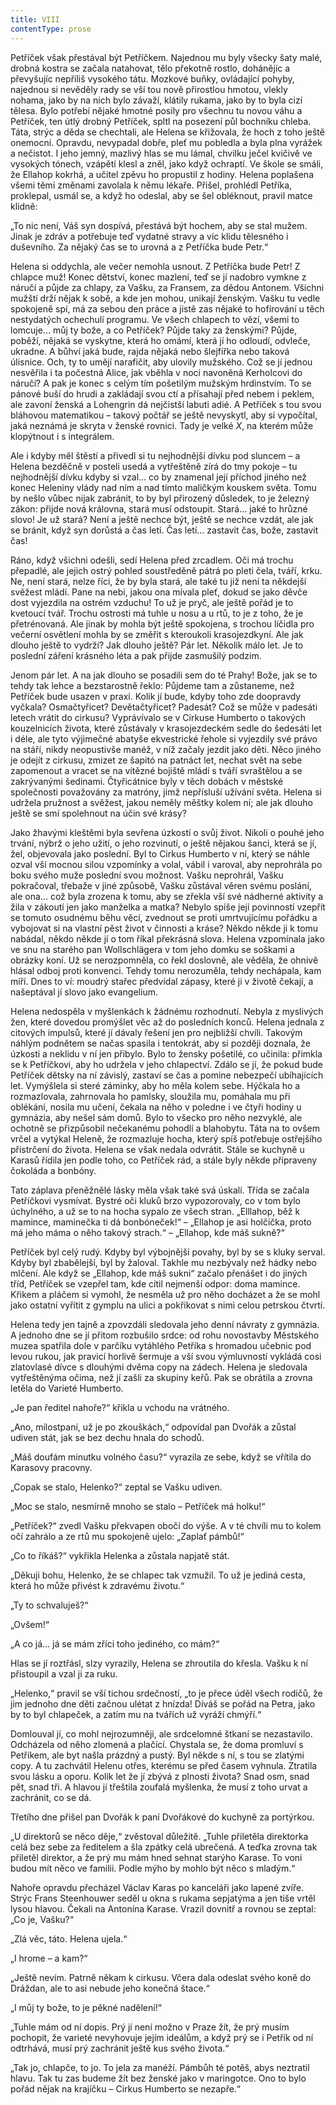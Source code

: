 ```yaml
---
title: VIII
contentType: prose
---
```


  

Petříček však přestával být Petříčkem. Najednou mu byly všecky šaty malé, drobná kostra se začala natahovat, tělo překotně rostlo, dohánějíc a převyšujíc nepříliš vysokého tátu. Mozkové buňky, ovládající pohyby, najednou si nevěděly rady se vší tou nově přirostlou hmotou, vlekly nohama, jako by na nich bylo závaží, klátily rukama, jako by to byla cizí tělesa. Bylo potřebí nějaké hmotné posily pro všechnu tu novou váhu a Petříček, ten útlý drobný Petříček, spltl na posezení půl bochníku chleba. Táta, strýc a děda se chechtali, ale Helena se křižovala, že hoch z toho ještě onemocní. Opravdu, nevypadal dobře, pleť mu pobledla a byla plna vyrážek a nečistot. I jeho jemný, mazlivý hlas se mu lámal, chvilku ječel kvičivě ve vysokých tónech, vzápětí klesl a zněl, jako když ochraptí. Ve škole se smáli, že Ellahop kokrhá, a učitel zpěvu ho propustil z hodiny. Helena poplašena všemi těmi změnami zavolala k němu lékaře. Přišel, prohlédl Petříka, proklepal, usmál se, a když ho odeslal, aby se šel obléknout, pravil matce klidně:

„To nic není, Váš syn dospívá, přestává být hochem, aby se stal mužem. Jinak je zdráv a potřebuje teď vydatné stravy a víc klidu tělesného i duševního. Za nějaký čas se to urovná a z Petříčka bude Petr.“

Helena si oddychla, ale večer nemohla usnout. Z Petříčka bude Petr! Z chlapce muž! Konec dětství, konec mazlení, teď se jí nadobro vymkne z náručí a půjde za chlapy, za Vašku, za Fransem, za dědou Antonem. Všichni mužští drží nějak k sobě, a kde jen mohou, unikají ženským. Vašku tu vedle spokojeně spí, má za sebou den práce a jistě zas nějaké to hofírování u těch nestydatých ochechulí programu. Ve všech chlapech to vězí, všemi to lomcuje… můj ty bože, a co Petříček? Půjde taky za ženskými? Půjde, poběží, nějaká se vyskytne, která ho omámí, která jí ho odloudí, odvleče, ukradne. A bůhví jaká bude, rajda nějaká nebo šlejfířka nebo taková úlisnice. Och, ty to umějí narafičit, aby ulovily mužského. Což se jí jednou nesvěřila i ta počestná Alice, jak vběhla v noci navoněná Kerholcovi do náručí? A pak je konec s celým tím pošetilým mužským hrdinstvím. To se pánové buší do hrudi a zakládají svou ctí a přísahají před nebem i peklem, ale zavoní ženská a Lohengrin dá nejčistší labuti adié. A Petříček s tou svou bláhovou matematikou – takový počtář se ještě nevyskytl, aby si vypočítal, jaká neznámá je skryta v ženské rovnici. Tady je velké _X_, na kterém může klopýtnout i s integrálem.

Ale i kdyby měl štěstí a přivedl si tu nejhodnější dívku pod sluncem – a Helena bezděčně v posteli usedá a vytřeštěně zírá do tmy pokoje – tu nejhodnější dívku kdyby si vzal… co by znamenal její příchod jiného než konec Heleniny vlády nad ním a nad tímto maličkým kouskem světa. Tomu by nešlo vůbec nijak zabránit, to by byl přirozený důsledek, to je železný zákon: přijde nová královna, stará musí odstoupit. Stará… jaké to hrůzné slovo! Je už stará? Není a ještě nechce být, ještě se nechce vzdát, ale jak se bránit, když syn dorůstá a čas letí. Čas letí… zastavit čas, bože, zastavit čas!

Ráno, když všichni odešli, sedí Helena před zrcadlem. Oči má trochu přepadlé, ale jejich ostrý pohled soustředěně pátrá po pleti čela, tváří, krku. Ne, není stará, nelze říci, že by byla stará, ale také tu již není ta někdejší svěžest mládí. Pane na nebi, jakou ona mívala pleť, dokud se jako děvče dost vyjezdila na ostrém vzduchu! To už je pryč, ale ještě pořád je to kvetoucí tvář. Trochu ostrosti má tuhle u nosu a u rtů, to je z toho, že je přetrénovaná. Ale jinak by mohla být ještě spokojena, s trochou líčidla pro večerní osvětlení mohla by se změřit s kteroukoli krasojezdkyní. Ale jak dlouho ještě to vydrží? Jak dlouho ještě? Pár let. Několik málo let. Je to poslední záření krásného léta a pak přijde zasmušilý podzim.

Jenom pár let. A na jak dlouho se posadili sem do té Prahy! Bože, jak se to tehdy tak lehce a bezstarostně řeklo: Půjdeme tam a zůstaneme, než Petříček bude usazen v praxi. Kolik jí bude, kdyby toho zde doopravdy vyčkala? Osmačtyřicet? Devětačtyřicet? Padesát? Což se může v padesáti letech vrátit do cirkusu? Vyprávívalo se v Cirkuse Humberto o takových kouzelnicích života, které zůstávaly v krasojezdeckém sedle do šedesáti let i déle, ale tyto výjimečné abatyše ekvestrické řehole si vyjezdily své právo na stáří, nikdy neopustivše manéž, v níž začaly jezdit jako děti. Něco jiného je odejít z cirkusu, zmizet ze šapitó na patnáct let, nechat svět na sebe zapomenout a vracet se na vítězné bojiště mládí s tváří svraštělou a se zakrývanými šedinami. Čtyřicátnice byly v těch dobách v městské společnosti považovány za matróny, jimž nepřísluší užívání světa. Helena si udržela pružnost a svěžest, jakou neměly měštky kolem ní; ale jak dlouho ještě se smí spolehnout na účin své krásy?

Jako žhavými kleštěmi byla sevřena úzkostí o svůj život. Nikoli o pouhé jeho trvání, nýbrž o jeho užití, o jeho rozvinutí, o ještě nějakou šanci, která se jí, žel, objevovala jako poslední. Byl to Cirkus Humberto v ní, který se náhle ozval vší mocnou silou vzpomínky a volal, vábil i varoval, aby neprohrála po boku svého muže poslední svou možnost. Vašku neprohrál, Vašku pokračoval, třebaže v jiné způsobě, Vašku zůstával věren svému poslání, ale ona… což byla zrozena k tomu, aby se zřekla vší své nádherné aktivity a žila v zákoutí jen jako manželka a matka? Nebylo spíše její povinností vzepřít se tomuto osudnému běhu věcí, zvednout se proti umrtvujícímu pořádku a vybojovat si na vlastní pěst život v činnosti a kráse? Někdo někde ji k tomu nabádal, někdo někde jí o tom říkal překrásná slova. Helena vzpomínala jako ve snu na starého pan Wollschlӓgera v tom jeho domku se soškami a obrázky koní. Už se nerozpomněla, co řekl doslovně, ale věděla, že ohnivě hlásal odboj proti konvenci. Tehdy tomu nerozuměla, tehdy nechápala, kam míří. Dnes to ví: moudrý stařec předvídal zápasy, které ji v životě čekají, a našeptával jí slovo jako evangelium.

Helena nedospěla v myšlenkách k žádnému rozhodnutí. Nebyla z myslivých žen, které dovedou promýšlet věc až do posledních konců. Helena jednala z citových impulsů, které jí dávaly řešení jen pro nejbližší chvíli. Takovým náhlým podnětem se načas spasila i tentokrát, aby si později doznala, že úzkosti a neklidu v ní jen přibylo. Bylo to žensky pošetilé, co učinila: přimkla se k Petříčkovi, aby ho udržela v jeho chlapectví. Zdálo se jí, že pokud bude Petříček dětsky na ní závislý, zastaví se čas a pomine nebezpečí ubíhajících let. Vymýšlela si steré záminky, aby ho měla kolem sebe. Hýčkala ho a rozmazlovala, zahrnovala ho pamlsky, sloužila mu, pomáhala mu při oblékání, nosila mu učení, čekala na něho v poledne i ve čtyři hodiny u gymnázia, aby nešel sám domů. Bylo to všecko pro něho nezvyklé, ale ochotně se přizpůsobil nečekanému pohodlí a blahobytu. Táta na to ovšem vrčel a vytýkal Heleně, že rozmazluje hocha, který spíš potřebuje ostřejšího přistrčení do života. Helena se však nedala odvrátit. Stále se kuchyně u Karasů řídila jen podle toho, co Petříček rád, a stále byly někde připraveny čokoláda a bonbóny.

Tato záplava přeněžnělé lásky měla však také svá úskalí. Třída se začala Petříčkovi vysmívat. Bystré oči kluků brzo vypozorovaly, co v tom bylo úchylného, a už se to na hocha sypalo ze všech stran. „Elllahop, běž k mamince, maminečka ti dá bonbóneček!“ – „Ellahop je asi holčička, proto má jeho máma o něho takový strach.“ – „Ellahop, kde máš sukně?“

Petříček byl celý rudý. Kdyby byl výbojnější povahy, byl by se s kluky serval. Kdyby byl zbabělejší, byl by žaloval. Takhle mu nezbývaly než hádky nebo mlčení. Ale když se „Ellahop, kde máš sukni“ začalo přenášet i do jiných tříd, Petříček se vzepřel tam, kde cítil nejmenší odpor: doma mamince. Křikem a pláčem si vymohl, že nesměla už pro něho docházet a že se mohl jako ostatní vyřítit z gymplu na ulici a pokřikovat s nimi celou petrskou čtvrtí.

Helena tedy jen tajně a zpovzdáli sledovala jeho denní návraty z gymnázia. A jednoho dne se jí přitom rozbušilo srdce: od rohu novostavby Městského muzea spatřila dole v parčíku vytáhlého Petříka s hromadou učebnic pod levou rukou, jak pravicí horlivě šermuje a vší svou výmluvností vykládá cosi zlatovlasé dívce s dlouhými dvěma copy na zádech. Helena je sledovala vytřeštěnýma očima, než jí zašli za skupiny keřů. Pak se obrátila a zrovna letěla do Varieté Humberto.

„Je pan ředitel nahoře?“ křikla u vchodu na vrátného.

„Ano, milostpaní, už je po zkouškách,“ odpovídal pan Dvořák a zůstal udiven stát, jak se bez dechu hnala do schodů.

„Máš doufám minutku volného času?“ vyrazila ze sebe, když se vřítila do Karasovy pracovny.

„Copak se stalo, Helenko?“ zeptal se Vašku udiven.

„Moc se stalo, nesmírně mnoho se stalo – Petříček má holku!“

„Petříček?“ zvedl Vašku překvapen obočí do výše. A v té chvíli mu to kolem očí zahrálo a ze rtů mu spokojeně ujelo: „Zaplať pámbů!“

„Co to říkáš?“ vykřikla Helenka a zůstala napjatě stát.

„Děkuji bohu, Helenko, že se chlapec tak vzmužil. To už je jediná cesta, která ho může přivést k zdravému životu.“

„Ty to schvaluješ?“

„Ovšem!“

„A co já… já se mám zříci toho jediného, co mám?“

Hlas se jí roztřásl, slzy vyrazily, Helena se zhroutila do křesla. Vašku k ní přistoupil a vzal ji za ruku.

„Helenko,“ pravil se vší tichou srdečností, „to je přece úděl všech rodičů, že jim jednoho dne děti začnou ulétat z hnízda! Díváš se pořád na Petra, jako by to byl chlapeček, a zatím mu na tvářích už vyráží chmýří.“

Domlouval jí, co mohl nejrozumněji, ale srdcelomné štkaní se nezastavilo. Odcházela od něho zlomená a plačící. Chystala se, že doma promluví s Petříkem, ale byt našla prázdný a pustý. Byl někde s ní, s tou se zlatými copy. A tu zachvátil Helenu otřes, kterému se před časem vyhnula. Ztratila svou lásku a oporu. Kolik let že jí zbývá z plnosti života? Snad osm, snad pět, snad tři. A hlavou jí třeštila zoufalá myšlenka, že musí z toho urvat a zachránit, co se dá.

Třetího dne přišel pan Dvořák k paní Dvořákové do kuchyně za portýrkou.

„U direktorů se něco děje,“ zvěstoval důležitě. „Tuhle přiletěla direktorka celá bez sebe za ředitelem a šla zpátky celá ubrečená. A teďka zrovna tak přiletěl direktor, a že prý mu mám hned sehnat starýho Karase. To voni budou mít něco ve familii. Podle mýho by mohlo být něco s mladým.“

Nahoře opravdu přecházel Václav Karas po kanceláři jako lapené zvíře. Strýc Frans Steenhouwer seděl u okna s rukama sepjatýma a jen tiše vrtěl lysou hlavou. Čekali na Antonína Karase. Vrazil dovnitř a rovnou se zeptal: „Co je, Vašku?“

„Zlá věc, táto. Helena ujela.“

„I hrome – a kam?“

„Ještě nevím. Patrně někam k cirkusu. Včera dala odeslat svého koně do Dráždan, ale to asi nebude jeho konečná štace.“

„I můj ty bože, to je pěkné nadělení!“

„Tuhle mám od ní dopis. Prý jí není možno v Praze žít, že prý musím pochopit, že varieté nevyhovuje jejím ideálům, a když prý se i Petřík od ní odtrhává, musí prý zachránit ještě kus svého života.“

„Tak jo, chlapče, to jo. To jela za manéží. Pámbůh té potěš, abys neztratil hlavu. Tak tu zas budeme žít bez ženské jako v maringotce. Ono to bylo pořád nějak na krajíčku – Cirkus Humberto se nezapře.“
